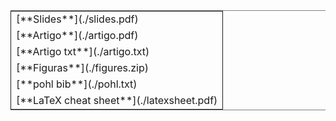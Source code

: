 <table border="2" cellspacing="0" cellpadding="6" rules="groups" frame="hsides">


<colgroup>
<col  class="org-left" />
</colgroup>
<tbody>
<tr>
<td class="org-left">[**Slides**](./slides.pdf)</td>
</tr>


<tr>
<td class="org-left">[**Artigo**](./artigo.pdf)</td>
</tr>


<tr>
<td class="org-left">[**Artigo txt**](./artigo.txt)</td>
</tr>


<tr>
<td class="org-left">[**Figuras**](./figures.zip)</td>
</tr>


<tr>
<td class="org-left">[**pohl bib**](./pohl.txt)</td>
</tr>


<tr>
<td class="org-left">[**LaTeX cheat sheet**](./latexsheet.pdf)</td>
</tr>
</tbody>
</table>

